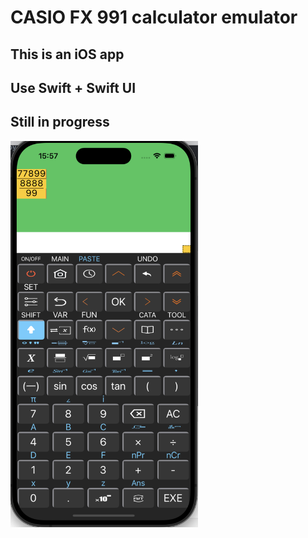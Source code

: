 # CASIO FX 991 calculator emulator
## This is an iOS app
## Use Swift + Swift UI
## Still in progress
<img src="https://github.com/gfso2000/t991ios/blob/main/casio%20fx%20991.png" alt="Example Image" width="300">
